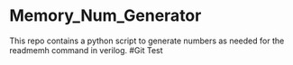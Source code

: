 # Memory_Num_Generator
This repo contains a python script to generate numbers as needed for the readmemh command in verilog.
#Git Test